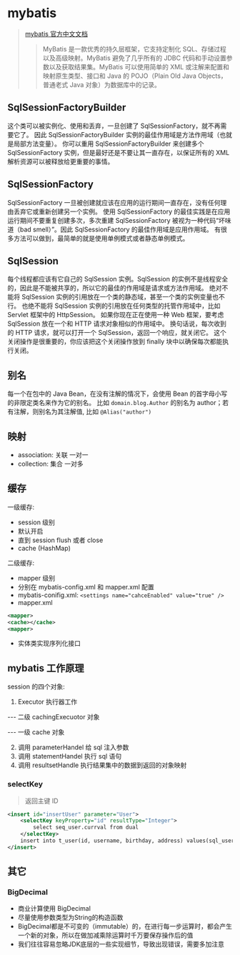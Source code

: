 # mybatis

> [mybatis 官方中文文档](http://www.mybatis.org/mybatis-3/zh/index.html)
>> MyBatis 是一款优秀的持久层框架，它支持定制化 SQL、存储过程以及高级映射。MyBatis 避免了几乎所有的 JDBC 代码和手动设置参数以及获取结果集。MyBatis 可以使用简单的 XML 或注解来配置和映射原生类型、接口和 Java 的 POJO（Plain Old Java Objects，普通老式 Java 对象）为数据库中的记录。

## SqlSessionFactoryBuilder
这个类可以被实例化、使用和丢弃，一旦创建了 SqlSessionFactory，就不再需要它了。 因此 SqlSessionFactoryBuilder 实例的最佳作用域是方法作用域（也就是局部方法变量）。 你可以重用 SqlSessionFactoryBuilder 来创建多个 SqlSessionFactory 实例，但是最好还是不要让其一直存在，以保证所有的 XML 解析资源可以被释放给更重要的事情。

## SqlSessionFactory
SqlSessionFactory 一旦被创建就应该在应用的运行期间一直存在，没有任何理由丢弃它或重新创建另一个实例。 使用 SqlSessionFactory 的最佳实践是在应用运行期间不要重复创建多次，多次重建 SqlSessionFactory 被视为一种代码“坏味道（bad smell）”。因此 SqlSessionFactory 的最佳作用域是应用作用域。 有很多方法可以做到，最简单的就是使用单例模式或者静态单例模式。

## SqlSession
每个线程都应该有它自己的 SqlSession 实例。SqlSession 的实例不是线程安全的，因此是不能被共享的，所以它的最佳的作用域是请求或方法作用域。 绝对不能将 SqlSession 实例的引用放在一个类的静态域，甚至一个类的实例变量也不行。 也绝不能将 SqlSession 实例的引用放在任何类型的托管作用域中，比如 Servlet 框架中的 HttpSession。 如果你现在正在使用一种 Web 框架，要考虑 SqlSession 放在一个和 HTTP 请求对象相似的作用域中。 换句话说，每次收到的 HTTP 请求，就可以打开一个 SqlSession，返回一个响应，就关闭它。 这个关闭操作是很重要的，你应该把这个关闭操作放到 finally 块中以确保每次都能执行关闭。

## 别名
每一个在包中的 Java Bean，在没有注解的情况下，会使用 Bean 的首字母小写的非限定类名来作为它的别名。 比如 `domain.blog.Author` 的别名为 author；若有注解，则别名为其注解值, 比如 `@Alias("author")`

## 映射

- association: 关联 一对一
- collection: 集合 一对多

## 缓存

一级缓存:

- session 级别
- 默认开启
- 直到 session flush 或者 close
- cache (HashMap)



二级缓存:

- mapper 级别
- 分别在 mybatis-config.xml 和 mapper.xml 配置
- mybatis-conifig.xml: `<settings name="cahceEnabled" value="true" />`
- mapper.xml 

```xml
<mapper>
<cache></cache>
<mapper>
```

- 实体类实现序列化接口

## mybatis 工作原理

session 的四个对象:

1. Executor 执行器工作

--- 二级 cachingExecuotor 对象

--- 一级 cache 对象

2. 调用 parameterHandel 给 sql 注入参数
3. 调用 statementHandel 执行 sql 语句
4. 调用 resultsetHandle 执行结果集中的数据到返回的对象映射

### selectKey

> 返回主键 ID

```xml
<insert id="insertUser" parameter="User">
    <selectKey keyProperty="id" resultType="Integer">
        select seq_user.currval from dual
    </selectKey>
    insert into t_user(id, username, birthday, address) values(sql_user.nextval, #{username, #{birthday}, #{address})
</insert>
```


## 其它

### BigDecimal

- 商业计算使用 BigDecimal
- 尽量使用参数类型为String的构造函数
- BigDecimal都是不可变的（immutable）的，在进行每一步运算时，都会产生一个新的对象，所以在做加减乘除运算时千万要保存操作后的值
- 我们往往容易忽略JDK底层的一些实现细节，导致出现错误，需要多加注意

